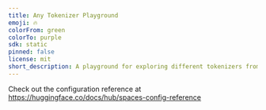```yaml
---
title: Any Tokenizer Playground
emoji: 🔥
colorFrom: green
colorTo: purple
sdk: static
pinned: false
license: mit
short_description: A playground for exploring different tokenizers from hugging
---
```


Check out the configuration reference at https://huggingface.co/docs/hub/spaces-config-reference